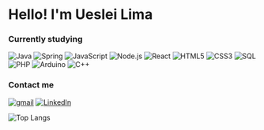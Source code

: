 # Hello! I'm Ueslei Lima
### Currently studying
  ![Java](https://img.shields.io/badge/Java-ED8B00?style=for-the-badge&logo=openjdk&logoColor=black)
  ![Spring](https://img.shields.io/badge/Spring-6DB33F?style=for-the-badge&logo=spring&logoColor=white)
  ![JavaScript](https://img.shields.io/badge/JavaScript-F7DF1E?style=for-the-badge&logo=javascript&logoColor=black)
  ![Node.js](https://img.shields.io/badge/Node.js-43853D?style=for-the-badge&logo=node.js&logoColor=white)
  ![React](https://img.shields.io/badge/React-20232A?style=for-the-badge&logo=react&logoColor=61DAFB)
  ![HTML5](https://img.shields.io/badge/HTML5-E34F26?style=for-the-badge&logo=html5&logoColor=white)
  ![CSS3](https://img.shields.io/badge/CSS3-1572B6?style=for-the-badge&logo=css3&logoColor=white)
  ![SQL](https://img.shields.io/badge/SQL-4479A1?style=for-the-badge&logo=sql&logoColor=white)
  ![PHP](https://img.shields.io/badge/PHP-777BB4?style=for-the-badge&logo=php&logoColor=white)
  ![Arduino](https://img.shields.io/badge/Arduino-00979D?style=for-the-badge&logo=arduino&logoColor=white)
  ![C++](https://img.shields.io/badge/C%2B%2B-00599C?style=for-the-badge&logo=c%2B%2B&logoColor=white)
  

### Contact me
[![gmail](https://img.shields.io/badge/Gmail-D14836?style=for-the-badge&logo=gmail&logoColor=white)](mailto:uesleilima2003@gmail.com)
[![LinkedIn](https://img.shields.io/badge/LinkedIn-0077B5?style=for-the-badge&logo=linkedin&logoColor=white)](https://www.linkedin.com/in/ueslei-lima-110094177/)


![Top Langs](https://github-readme-stats.vercel.app/api/top-langs/?username=UesleiLM&layout=compact&theme=dracula)
